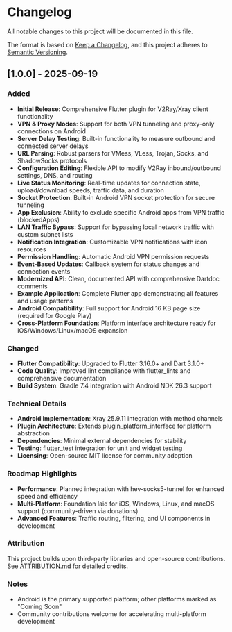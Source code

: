 # Changelog

All notable changes to this project will be documented in this file.

The format is based on [Keep a Changelog](https://keepachangelog.com/en/1.0.0/),
and this project adheres to [Semantic Versioning](https://semver.org/spec/v2.0.0.html).

## [1.0.0] - 2025-09-19

### Added
- **Initial Release**: Comprehensive Flutter plugin for V2Ray/Xray client functionality
- **VPN & Proxy Modes**: Support for both VPN tunneling and proxy-only connections on Android
- **Server Delay Testing**: Built-in functionality to measure outbound and connected server delays
- **URL Parsing**: Robust parsers for VMess, VLess, Trojan, Socks, and ShadowSocks protocols
- **Configuration Editing**: Flexible API to modify V2Ray inbound/outbound settings, DNS, and routing
- **Live Status Monitoring**: Real-time updates for connection state, upload/download speeds, traffic data, and duration
- **Socket Protection**: Built-in Android VPN socket protection for secure tunneling
- **App Exclusion**: Ability to exclude specific Android apps from VPN traffic (blockedApps)
- **LAN Traffic Bypass**: Support for bypassing local network traffic with custom subnet lists
- **Notification Integration**: Customizable VPN notifications with icon resources
- **Permission Handling**: Automatic Android VPN permission requests
- **Event-Based Updates**: Callback system for status changes and connection events
- **Modernized API**: Clean, documented API with comprehensive Dartdoc comments
- **Example Application**: Complete Flutter app demonstrating all features and usage patterns
- **Android Compatibility**: Full support for Android 16 KB page size (required for Google Play)
- **Cross-Platform Foundation**: Platform interface architecture ready for iOS/Windows/Linux/macOS expansion

### Changed
- **Flutter Compatibility**: Upgraded to Flutter 3.16.0+ and Dart 3.1.0+
- **Code Quality**: Improved lint compliance with flutter_lints and comprehensive documentation
- **Build System**: Gradle 7.4 integration with Android NDK 26.3 support

### Technical Details
- **Android Implementation**: Xray 25.9.11 integration with method channels
- **Plugin Architecture**: Extends plugin_platform_interface for platform abstraction
- **Dependencies**: Minimal external dependencies for stability
- **Testing**: flutter_test integration for unit and widget testing
- **Licensing**: Open-source MIT license for community adoption

### Roadmap Highlights
- **Performance**: Planned integration with hev-socks5-tunnel for enhanced speed and efficiency
- **Multi-Platform**: Foundation laid for iOS, Windows, Linux, and macOS support (community-driven via donations)
- **Advanced Features**: Traffic routing, filtering, and UI components in development

### Attribution
This project builds upon third-party libraries and open-source contributions. See [ATTRIBUTION.md](./ATTRIBUTION.md) for detailed credits.

### Notes
- Android is the primary supported platform; other platforms marked as "Coming Soon"
- Community contributions welcome for accelerating multi-platform development
